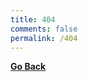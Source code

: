 ```yaml
---
title: 404
comments: false
permalink: /404
---
```


**[Go Back](https://icatream.github.io/archives/)**